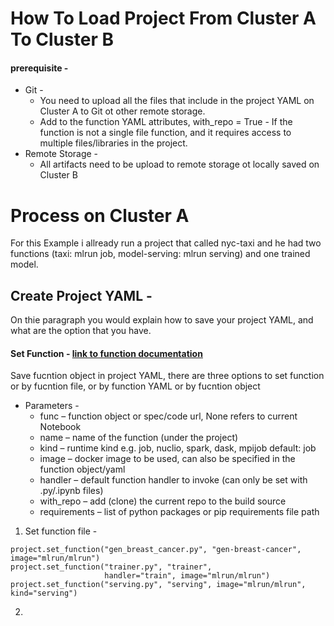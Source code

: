 # How To Load Project From Cluster A To Cluster B

#### prerequisite - 
* Git - 
  * You need to upload all the files that include in the project YAML on Cluster A to Git ot other remote storage.
  * Add to the function YAML attributes, with_repo = True - If the function is not a single file function, and it requires access to multiple files/libraries in the project.
* Remote Storage - 
  * All artifacts need to be upload to remote storage ot locally saved on Cluster B
 
# Process on Cluster A 
For this Example i allready run a project that called nyc-taxi and he had two functions (taxi: mlrun job, model-serving: mlrun serving) and one trained model.
## Create Project YAML -
On thie paragraph you would explain how to save your project YAML, and what are the option that you have.

#### Set Function - [link to function documentation](https://docs.mlrun.org/en/latest/api/mlrun.projects.html?highlight=set_function#mlrun.projects.MlrunProject.set_function)
Save fucntion object in project YAML, there are three options to set function or by fucntion file, or by function YAML or by fucntion object
* Parameters  -
  * func – function object or spec/code url, None refers to current Notebook
  * name – name of the function (under the project)
  * kind – runtime kind e.g. job, nuclio, spark, dask, mpijob default: job
  * image – docker image to be used, can also be specified in the function object/yaml
  * handler – default function handler to invoke (can only be set with .py/.ipynb files)
  * with_repo – add (clone) the current repo to the build source
  * requirements – list of python packages or pip requirements file path

1. Set function file  -

 
````
project.set_function("gen_breast_cancer.py", "gen-breast-cancer", image="mlrun/mlrun")
project.set_function("trainer.py", "trainer", 
                     handler="train", image="mlrun/mlrun")
project.set_function("serving.py", "serving", image="mlrun/mlrun", kind="serving")
````
2. 
